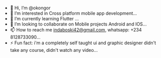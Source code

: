 - 👋 Hi, I’m @okongor
- 👀 I’m interested in Cross platform mobile app development...
- 🌱 I’m currently learning Flutter ...
- 💞️ I’m looking to collaborate on Mobile projects Android and IOS...
- 📫 How to reach me indaboski42@gmail.com, whatsapp: +234 8128733090...
- ⚡ Fun fact: i'm a completely self taught ui and graphic designer didn't take any course, didn't watch any video...

<!---
okongor/okongor is a ✨ special ✨ repository because its `README.md` (this file) appears on your GitHub profile.
You can click the Preview link to take a look at your changes.
--->

